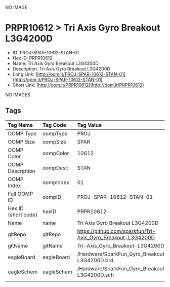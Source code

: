 


  
NO IMAGE  
# PRPR10612 > Tri Axis Gyro Breakout L3G4200D

- ID: PROJ-SPAR-10612-STAN-01
- Hex ID: PRPR10612
- Name: Tri Axis Gyro Breakout L3G4200D
- Description: Tri Axis Gyro Breakout L3G4200D
- Long Link: [http://oom.lt/PROJ-SPAR-10612-STAN-01](http://oom.lt/PROJ-SPAR-10612-STAN-01)
- Short Link: [http://oom.lt/PRPR10612](http://oom.lt/PRPR10612)
  
NO IMAGES  
## Tags
  

|Tag Name|Tag Code|Tag Value|
| :--- | :--- | :--- |
|OOMP Type|oompType|PROJ|
|OOMP Size|oompSize|SPAR|
|OOMP Color|oompColor|10612|
|OOMP Description|oompDesc|STAN|
|OOMP Index|oompIndex|01|
|Full OOMP ID|oompID|PROJ-SPAR-10612-STAN-01|
|Hex ID (short code)|hexID|PRPR10612|
|Name|name|Tri Axis Gyro Breakout L3G4200D|
|gitRepo|gitRepo|https://github.com/sparkfun/Tri-Axis_Gyro_Breakout-L3G4200D|
|gitName|gitName|Tri-Axis_Gyro_Breakout-L3G4200D|
|eagleBoard|eagleBoard|/Hardware/SparkFun_Gyro_Breakout-L3G4200D.brd|
|eagleSchem|eagleSchem|/Hardware/SparkFun_Gyro_Breakout-L3G4200D.sch|
||||
